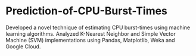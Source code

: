# Prediction-of-CPU-Burst-Times
Developed a novel technique of estimating CPU burst-times using machine learning algorithms. Analyzed K-Nearest Neighbor and Simple Vector Machine (SVM) implementations using Pandas, Matplotlib, Weka and Google Cloud.



